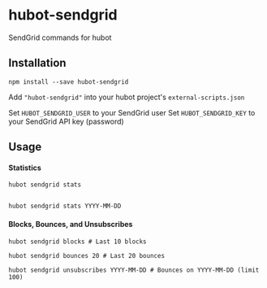 # hubot-sendgrid

SendGrid commands for hubot

## Installation

```
npm install --save hubot-sendgrid
```

Add `"hubot-sendgrid"` into your hubot project's `external-scripts.json`

Set `HUBOT_SENDGRID_USER` to your SendGrid user
Set `HUBOT_SENDGRID_KEY` to your SendGrid API key (password)

## Usage


#### Statistics

```
hubot sendgrid stats


hubot sendgrid stats YYYY-MM-DD
```

#### Blocks, Bounces, and Unsubscribes

```
hubot sendgrid blocks # Last 10 blocks

hubot sendgrid bounces 20 # Last 20 bounces

hubot sendgrid unsubscribes YYYY-MM-DD # Bounces on YYYY-MM-DD (limit 100)
```
